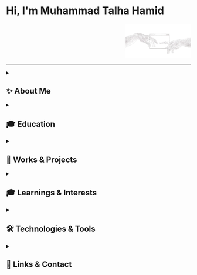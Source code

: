 <h1 align="left">Hi, I'm Muhammad Talha Hamid</h1>
<p align="right">
  <img src="github_pic.png" width="180" alt="GitHub Cover Image"/>
</p>

---

<details>
  <summary>
    <h2>✨ About Me</h2>
  </summary>

I'm a Software Engineering student at FAST NUCES, currently focused on frontend development.
I've studied **C++ through Data Structures and Algorithms**, and now enjoy creating aesthetic and functional web experiences with **HTML**, **CSS**, **JavaScript**, **React**, and **GSAP** for animation. 

I'm deeply interested in building products that offer real service and value to people. Whether it's a hobby project or a startup idea, I love the process of turning concepts into reality with code.

</details>

<details>
  <summary>
    <h2>🎓 Education</h2>
  </summary>

- O/A Levels from **LACAS**
- Bachelor's in Software Engineering from **FAST NUCES**
- Future plan: **Masters/Specialization in AI/ML** with a strong software engineering foundation

</details>

<details>
  <summary>
    <h2>💼 Works & Projects</h2>
  </summary>

- **Sushi Website** — Responsive, animated layout using modern CSS grid techniques
- **Chess Game (CLI)** — Object-oriented console chess app in C++
- **Inventory Management System (GUI)** — Desktop app built using WinForms
- More projects on the way...

</details>

<details>
  <summary>
    <h2>🎓 Learnings & Interests</h2>
  </summary>

- Currently learning advanced frontend practices
- Exploring GSAP, React frameworks, and animation-driven design
- Interested in solving real-world problems through tech & SaaS tools
- Passionate about volunteering, helping others, and exploring entrepreneurial ventures

</details>

<details>
  <summary>
    <h2>🛠️ Technologies & Tools</h2>
  </summary>

**Languages:**  
C++, HTML, CSS, JavaScript (learning)

**Frontend:**  
React.js, Next.js (beginner), GSAP, WinForms

**Tools:**  
Git, GitHub, Visual Studio, VS Code, Trello

</details>

<details>
  <summary>
    <h2>🔗 Links & Contact</h2>
  </summary>

> I'll be adding my portfolio, LinkedIn, and GitHub stats here soon. Feel free to explore my pinned repositories above in the meantime.

</details>
